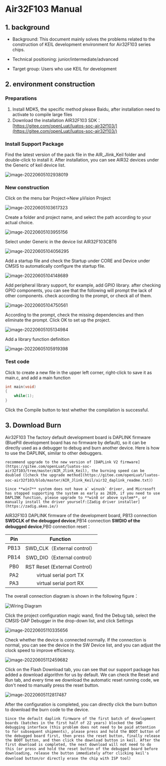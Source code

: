 # Air32F103 Manual

## 1. background

- Background: This document mainly solves the problems related to the construction of KEIL development environment for Air32F103 series chips.

- Technical positioning: junior/intermediate/advanced

- Target group: Users who use KEIL for development

## 2. environment construction

### Preparations

1. Install MDK5, the specific method please Baidu, after installation need to activate to compile large files
2. Download the installation AIR32F103 SDK：[https://gitee.com/openLuat/luatos-soc-air32f103/](https://gitee.com/openLuat/luatos-soc-air32f103/)

### Install Support Package

Find the latest version of the pack file in the AIR_Jlink_Keil folder and double-click to install it. After installation, you can see AIR32 devices under the Generic of keil device list.

![image-20220605102938019](img/image-20220605102938019.png)

### New construction

Click on the menu bar Project->New μVision Project

![image-20220605103617323](img/image-20220605103617323.png)

Create a folder and project name, and select the path according to your actual choice.

![image-20220605103955156](img/image-20220605103955156.png)

Select under Generic in the device list AIR32F103CBT6

![image-20220605104056295](img/image-20220605104056295.png)

Add a startup file and check the Startup under CORE and Device under CMSIS to automatically configure the startup file.

![image-20220605104148689](img/image-20220605104148689.png)

Add peripheral library support, for example, add GPIO library. after checking GPIO components, you can see that the following will prompt the lack of other components. check according to the prompt, or check all of them.

![image-20220605104750561](img/image-20220605104750561.png)

According to the prompt, check the missing dependencies and then eliminate the prompt. Click OK to set up the project.

![image-20220605105134984](img/image-20220605105134984.png)

Add a library function definition

![image-20220605105919398](img/image-20220605105919398.png)

### Test code

Click to create a new file in the upper left corner, right-click to save it as main.c, and add a main function

```c
int main(void)
{
	while(1);
}
```

Click the Compile button to test whether the compilation is successful.

## 3. Download Burn

Air32F103 The factory default development board is DAPLINK firmware (BluePill development board has no firmware by default), so it can be directly used as a debugger to debug and burn another device. Here is how to use the DAPLINK, similar to other debuggers.

```{note}
recommend upgrade to the new version of [DAPLink V2 firmware](https://gitee.com/openLuat/luatos-soc-air32f103/tree/master/AIR_Jlink_Keil), the burning speed can be doubled ([check the upgrade method](https://gitee.com/openLuat/luatos-soc-air32f103/blob/master/AIR_Jlink_Keil/air32_daplink_readme.txt)）
```

```{note}
Since **win7** system does not have a` winusb` driver, and Microsoft has stopped supporting the system as early as 2020, if you need to use DAPLINK function, please upgrade to **win8 or above system**, or manually install the driver yourself:[Zadig driver installer](https://zadig.akeo.ie/)
```

AIR32F103 DAPLINK firmware of the development board, PB13 connection **SWDCLK of the debugged device**,PB14 connection **SWDIO of the debugged device**,PB0 connection reset：

|Pin | Function|
|:-:|:-:|
|PB13|SWD_CLK（External control）|
|PB14|SWD_DIO（External control）|
|PB0|RST Reset (External Control）|
|PA2|virtual serial port TX|
|PA3|virtual serial port RX|

The overall connection diagram is shown in the following figure：

![Wiring Diagram](img/connect_dap.png)

Click the project configuration magic wand, find the Debug tab, select the CMSIS-DAP Debugger in the drop-down list, and click Settings

![image-20220605110335656](img/image-20220605110335656.png)

Check whether the device is connected normally. If the connection is normal, you can see the device in the SW Device list, and you can adjust the clock speed to improve efficiency.

![image-20220605112459682](img/image-20220605112459682.png)

Click on the Flash Download tab, you can see that our support package has added a download algorithm for us by default. We can check the Reset and Run tab, and every time we download the automatic reset running code, we don't need to manually press the reset button.

![image-20220605112817487](img/image-20220605112817487.png)

After the configuration is completed, you can directly click the burn button to download the burn code to the device.

```{note}
Since the default daplink firmware of the first batch of development boards (batches in the first half of 22 years) blocked the SWD debugging interface (this problem does not need to be paid attention to for subsequent shipments), please press and hold the BOOT button of the debugged board first, then press the reset button, finally release the BOOT button, and then click the download button in keil. After the first download is completed, the next download will not need to do this (or press and hold the reset button of the debugged board before downloading, release the button immediately after clicking keil's download button/or directly erase the chip with ISP tool）
```
